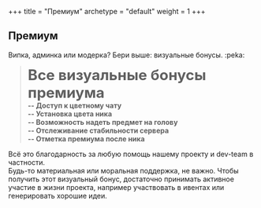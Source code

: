 +++
title = "Премиум"
archetype = "default"
weight = 1
+++

## Премиум
<gray>Випка, админка или модерка? Бери выше: визуальные бонусы. :peka:</gray>

><font style = "font-size: 1.85rem">**Все визуальные бонусы премиума**</font>\
**-- Доступ к цветному чату**\
**-- Установка цвета ника**\
**-- Возможность надеть предмет на голову**\
**-- Отслеживание стабильности сервера**\
**-- Отметка премиума после ника**

Всё это благодарность за любую помощь нашему проекту и dev-team в частности.\
Будь-то материальная или моральная поддержка, не важно.
<fifty-empty-line></fifty-empty-line>
Чтобы получить этот визуальный бонус, достаточно принимать активное участие в жизни проекта, например участвовать в ивентах или генерировать хорошие идеи.

